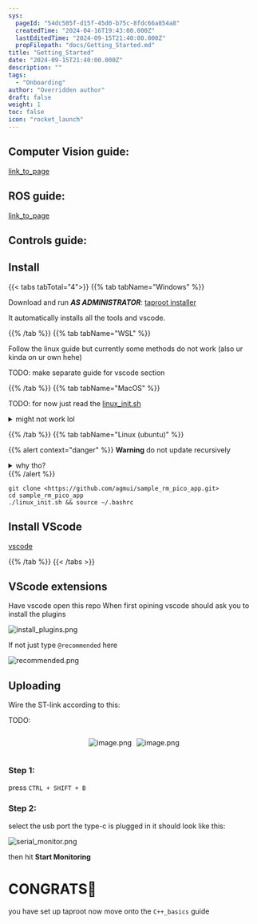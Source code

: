 ```yaml
---
sys:
  pageId: "54dc585f-d15f-45d0-b75c-8fdc66a854a8"
  createdTime: "2024-04-16T19:43:00.000Z"
  lastEditedTime: "2024-09-15T21:40:00.000Z"
  propFilepath: "docs/Getting_Started.md"
title: "Getting_Started"
date: "2024-09-15T21:40:00.000Z"
description: ""
tags:
  - "Onboarding"
author: "Overridden author"
draft: false
weight: 1
toc: false
icon: "rocket_launch"
---
```


## Computer Vision guide:

[link_to_page](86d45bc0-388b-4d26-8848-44f255f73d0e)

## ROS guide:

[link_to_page](3c76c1de-ec8f-46d6-8b0a-294005edc2d5)

## Controls guide:

## Install

{{< tabs tabTotal="4">}}
{{% tab tabName="Windows" %}}

Download and run _**AS ADMINISTRATOR**_: [taproot installer](https://github.com/Thornbots/TeachingFreshies/releases/tag/1.0)

It automatically installs all the tools and vscode.

{{% /tab %}}
{{% tab tabName="WSL" %}}

Follow the linux guide but currently some methods do not work (also ur kinda on ur own hehe)

TODO: make separate guide for vscode section

{{% /tab %}}
{{% tab tabName="MacOS" %}}

TODO: for now just read the [linux_init.sh](https://github.com/agmui/sample_rm_pico_app/blob/main/linux_init.sh)

<details>
<summary>might not work lol</summary>

`brew install libusb pkg-config`

Next install: [vscode](https://code.visualstudio.com/Download)

</details>

{{% /tab %}}
{{% tab tabName="Linux (ubuntu)" %}}

{{% alert context="danger" %}}
**Warning** do not update recursively
<details>
<summary>why tho?</summary>
There are some submodules that may go on for a while (like tinyusb) and I highly
recommend you don't need to get them.
If you want to see what submodules I update just look in `linux_init.sh`
</details>
{{% /alert %}}

```shell
git clone <https://github.com/agmui/sample_rm_pico_app.git>
cd sample_rm_pico_app
./linux_init.sh && source ~/.bashrc
```

## Install VScode

[vscode](https://code.visualstudio.com/Download)

{{% /tab %}}
{{< /tabs >}}

## VScode extensions

Have vscode open this repo
When first opining vscode should ask you to install the plugins

![install_plugins.png](https://prod-files-secure.s3.us-west-2.amazonaws.com/d518164a-d88e-44d1-a4ee-3adb3bd8bce0/89bd30f0-1825-4e77-867b-0a41ce370880/install_plugins.png?X-Amz-Algorithm=AWS4-HMAC-SHA256&X-Amz-Content-Sha256=UNSIGNED-PAYLOAD&X-Amz-Credential=ASIAZI2LB466RE77SBBO%2F20250408%2Fus-west-2%2Fs3%2Faws4_request&X-Amz-Date=20250408T210736Z&X-Amz-Expires=3600&X-Amz-Security-Token=IQoJb3JpZ2luX2VjEAUaCXVzLXdlc3QtMiJHMEUCIQCWCt%2FzNrXm%2BdPIUqYNv77QSGxdBfh18b5MoB%2B18ZbApQIgLu1VaLsBZz8bd0Kj5MwUfpZIvflzdr41ibs8ZOnyNq8q%2FwMIfhAAGgw2Mzc0MjMxODM4MDUiDKP41DCmnWeaSS12USrcA2jAQfM9MLDLTizIIw3qIR7QfGp7xeaSK8CWhSAzXH5mDCORdVdhGFCSt5oGl8IZAM6hliDgNrIEfoi3VVzpyiIHm7JEZgetLp9SsUuQJZs6muazJuHQzG610oafsqtUQ1MJLK6H90junsMQVASijeiWnHxnDSsLGp%2FuyFCwvPtKvWa2iIn4UT%2BDfK6Gtqb4FOj8D%2BHqArpDNaIMiYVouLNmCnF8hTMzHPdl73kVsndslpcSXzvaMoFtMtbH%2BBiB1jVszJweCLRrvdzEy9%2F3nfhHrC0MFaBRTikL6m%2ByfMi4K%2FY4tBnOqVE57R0CbVQYL03XwnjbNY95X7qMa0NINnRZAb7Z%2BH7W1rj4AyyNYCp7t62%2FlHHe7kiW%2BDbNxOZy2EkHgc2DcEXgXIyd%2BdduJolw%2FpoJSOTGs8tLaQoSzpqGSROsog4bVq7%2F1K5wwN%2BJBMNyQCMxnzJmhxPmIzosApG1tsfrGWaBR5sAm9b1xaPz6jXbnNfIhKAkUVah3BLDSNBxIwUxgtuSFHdb6j6srx7XpXWaocn8VTrVd52faXuwmNoC7HyCrfIrXPVgpO5GkipesOb9Akip5kbJ8vtLCvFzmBYq0eH1KFIlT0lMWnqQYZzwhr%2B7fMzfXaEZMJqL1r8GOqUBPML6972N4yUmVuBuixWf9P0WQk48FcdYLgLNGfUZ4SGZn9b%2BJ1%2FLvWzueYFJOODVAc6zlzsGGJ7ettv%2Bm%2FCbnmy2uImxiFXWexRY%2FAjeEkNETlgU2zuaMG2U8rD43oLCcfBBwVDXT1je3Kk%2FB7wgjpZC3fOkRs18tbeBpSkf0WXIzGW1trdYlKlPO6eNaLJSx%2B7G9MPjxJK4FFcaUf01e3X4P80o&X-Amz-Signature=9a225fb10f0a3cde093118e4392a9ed35a7bc98bd653a4f7da883f27be06ac8e&X-Amz-SignedHeaders=host&x-id=GetObject)

If not just type `@recommended` here  

![recommended.png](https://prod-files-secure.s3.us-west-2.amazonaws.com/d518164a-d88e-44d1-a4ee-3adb3bd8bce0/61e661e9-5d85-4dfc-be0d-8d2097a5e793/recommended.png?X-Amz-Algorithm=AWS4-HMAC-SHA256&X-Amz-Content-Sha256=UNSIGNED-PAYLOAD&X-Amz-Credential=ASIAZI2LB466RE77SBBO%2F20250408%2Fus-west-2%2Fs3%2Faws4_request&X-Amz-Date=20250408T210736Z&X-Amz-Expires=3600&X-Amz-Security-Token=IQoJb3JpZ2luX2VjEAUaCXVzLXdlc3QtMiJHMEUCIQCWCt%2FzNrXm%2BdPIUqYNv77QSGxdBfh18b5MoB%2B18ZbApQIgLu1VaLsBZz8bd0Kj5MwUfpZIvflzdr41ibs8ZOnyNq8q%2FwMIfhAAGgw2Mzc0MjMxODM4MDUiDKP41DCmnWeaSS12USrcA2jAQfM9MLDLTizIIw3qIR7QfGp7xeaSK8CWhSAzXH5mDCORdVdhGFCSt5oGl8IZAM6hliDgNrIEfoi3VVzpyiIHm7JEZgetLp9SsUuQJZs6muazJuHQzG610oafsqtUQ1MJLK6H90junsMQVASijeiWnHxnDSsLGp%2FuyFCwvPtKvWa2iIn4UT%2BDfK6Gtqb4FOj8D%2BHqArpDNaIMiYVouLNmCnF8hTMzHPdl73kVsndslpcSXzvaMoFtMtbH%2BBiB1jVszJweCLRrvdzEy9%2F3nfhHrC0MFaBRTikL6m%2ByfMi4K%2FY4tBnOqVE57R0CbVQYL03XwnjbNY95X7qMa0NINnRZAb7Z%2BH7W1rj4AyyNYCp7t62%2FlHHe7kiW%2BDbNxOZy2EkHgc2DcEXgXIyd%2BdduJolw%2FpoJSOTGs8tLaQoSzpqGSROsog4bVq7%2F1K5wwN%2BJBMNyQCMxnzJmhxPmIzosApG1tsfrGWaBR5sAm9b1xaPz6jXbnNfIhKAkUVah3BLDSNBxIwUxgtuSFHdb6j6srx7XpXWaocn8VTrVd52faXuwmNoC7HyCrfIrXPVgpO5GkipesOb9Akip5kbJ8vtLCvFzmBYq0eH1KFIlT0lMWnqQYZzwhr%2B7fMzfXaEZMJqL1r8GOqUBPML6972N4yUmVuBuixWf9P0WQk48FcdYLgLNGfUZ4SGZn9b%2BJ1%2FLvWzueYFJOODVAc6zlzsGGJ7ettv%2Bm%2FCbnmy2uImxiFXWexRY%2FAjeEkNETlgU2zuaMG2U8rD43oLCcfBBwVDXT1je3Kk%2FB7wgjpZC3fOkRs18tbeBpSkf0WXIzGW1trdYlKlPO6eNaLJSx%2B7G9MPjxJK4FFcaUf01e3X4P80o&X-Amz-Signature=8be57359e721f6db1d225b5ce99df43b069bea702a525c1d5c06bbb1a21bc466&X-Amz-SignedHeaders=host&x-id=GetObject)

## Uploading

Wire the ST-link according to this:

TODO:

<div style="display: flex;flex-direction: row; column-gap:10px; max-width: 630px;justify-content: center;">
<div>

![image.png](https://prod-files-secure.s3.us-west-2.amazonaws.com/d518164a-d88e-44d1-a4ee-3adb3bd8bce0/210ecb78-1116-4d7b-b9b7-2292f66fa2c2/image.png?X-Amz-Algorithm=AWS4-HMAC-SHA256&X-Amz-Content-Sha256=UNSIGNED-PAYLOAD&X-Amz-Credential=ASIAZI2LB466WJREVSAT%2F20250408%2Fus-west-2%2Fs3%2Faws4_request&X-Amz-Date=20250408T210741Z&X-Amz-Expires=3600&X-Amz-Security-Token=IQoJb3JpZ2luX2VjEAUaCXVzLXdlc3QtMiJGMEQCIFcYBw1cm%2B%2FgzhqSP4j2EwpumGr4VfJoUhkF4rm2KyvyAiBA41OE8y%2BQdhkmfRSg9%2FzNvpPQi%2FhffOSXrxdWGN%2FS7ir%2FAwh%2BEAAaDDYzNzQyMzE4MzgwNSIMn2hamjB1setwzFiCKtwD%2BCrOU34hJ7wtUcppFKFDTb1%2FYHmYZgoXKLfM%2FvJ%2FFbiyvjGU2EYYohd84UnY5k8AjHS60Zqbzi4Eu%2ByJNHJ994IpgIGgm3oaaYI8IrZHQCb%2BRwoY0nwAsJlhQTU6VFcEiiMUo0xLymLK5wUVwuVEzu1p1s4Zel%2FeBedgj7JPNhuAlwENAlJIEo3njljiRPS3WldhtoA%2B3M2F%2FTMKNs7g9uJMKoQh5%2FSAQHrHJe0s9Jef3jEM2fwUF2kAKih40UP5ytBvkcqpmH6O5YE7Kul6cNgyA%2B6%2FzqI2mWUR5to0Fg0H3jQpsCOdzPHpvI5ReHWxd7Oha6zqvLnG4Y6QI%2FEUn4fA0wWQ6AD8EVD9X5q4OigwXOwcDVyYArW8bsc9hAGh5QJ6158u9FovuVwHsUwMa%2FeaqtL7jRwv%2FYpXDmB3rsihh4Ya%2FnNHIz8SAKVh3VW0NH1l4BhF77HAyldcBbCanfb3bVCx6N%2FIAfOfvKzKP4EQ53MJV37H8jdXG5YQ7F5WGry%2BpeTsOYYoh7s%2B3kcsANj8Tnm%2BZqcUIex0o1jtUymPteZzPub9fAot3Vd0xfGgjHucvIIqVMGMcbWrNPcJBnIkMRKwUSezHatR41rbVYScAiL8ULYx7beCoyowuovWvwY6pgHPJ9mmDfP6j6z8SBoh62Fnd2yZutpTVOth3kaWg6h%2FZB4XRicAB11fIE5ZZJPai7xDsWwvp0lhATo2wk0gRiPxdZW4LKcFfhPcI5XOE44lWau9vbtY05%2FW0mx3djRnuuWvVKmxlPXDJcmwyhtZyV9I%2BSCwVYaCcZFiAkI7oaijjI5oQQibrZqMN36k75obFCEEB6K9ozwjvgHKzj09pZWBHf048BDv&X-Amz-Signature=7e2119874e74c0f7684a69677751211b04e5a9437f7944281ca7091561672d67&X-Amz-SignedHeaders=host&x-id=GetObject)

</div>
<div>

![image.png](https://prod-files-secure.s3.us-west-2.amazonaws.com/d518164a-d88e-44d1-a4ee-3adb3bd8bce0/33a0fd0f-8ca6-4a86-8e09-26e95ded1fff/image.png?X-Amz-Algorithm=AWS4-HMAC-SHA256&X-Amz-Content-Sha256=UNSIGNED-PAYLOAD&X-Amz-Credential=ASIAZI2LB4665ESOC76F%2F20250408%2Fus-west-2%2Fs3%2Faws4_request&X-Amz-Date=20250408T210742Z&X-Amz-Expires=3600&X-Amz-Security-Token=IQoJb3JpZ2luX2VjEAUaCXVzLXdlc3QtMiJGMEQCIAtKq2QcL2%2BP1kJU%2FBZrCzAcuYCsOrbxDvNZW6XrAQ9VAiBM7hky99xep9ghUSDxLn7HQEXvz6a28d8TFW9k%2FqB4Yyr%2FAwh%2BEAAaDDYzNzQyMzE4MzgwNSIM8FLEQRKsbf3rpxmmKtwDmj%2Fi1tvnkDVoLDJ2uV1yOCzSmFQ5bPEVOEFk%2F38ioeJgkY01NoXaALrKhGBKN%2BlXxu6gpQRQ%2BzJgfaJJK5w4NlbXEZRM94D3NfyCP1fl58Zv2WX3KRcSNPG4%2BLYklVFLoORI5SdiCXgbfvAd2JT6472vjpN2ygJTJj3mLqlVcNkQ6bGIBFLb3ewxxYEMFCuG1HF6Du7LYw%2Frf1Ygk31zVYWBFiS%2FYl73ELQYJMzAkIB1Hcp8unVGZfoxfxS2BgPaBaxpgbV8arFdYXyXDko%2BDSiPv11aYAgDINr6tSRYEora%2B0dMhr0eRTY%2FQIMsXbwBCwTHCSBVBT2cwa%2BojG0iWwkqQp15uPqbTAoaeSA70lwOSLPfO6ET%2FBUpEs%2F7QQUiGycaJVnpCLrH86X1Nq464wZmSagh8rJjkgaRzCUGiswQhgUC9rndKntIWflhJQ%2FlPu2sP%2BUMz5kTHHzjGDag4%2B75Qo2qTJCDgkBaYuPXDINjhkVvmE5jum1nKgznkA%2B2%2BU03KNqMBJ7S%2BKXW3GVp1IGuVxEtzUtP0LXnTraFmzvv9wdCSqR4iLIfpCQONDazTeQgHIrdHXbp3Vgvb%2FGDJ9HjJtM4zGdOpR%2B5Ko%2F9prMx%2Fqao0grsYDPlmvMwvIvWvwY6pgHs3ryp2IlyKYraJrm9pyxF8gJ09QtJfqSAgWSbW0Dz9%2BPuwJxRUojNw9fqDdaZrZClL%2Fja9lGTt9bNR4d3uPurj4%2BlkyZp86tvoHmWX4DmbuwpEiUF7G%2FuxyD4%2FBJK46ES59sdUoren8fw8broUKmue1YhRCqcaooTX0GIxMqfSBMvSBZLRl4i%2F3QKt%2Bn152mLZ218zT2PAXWNYP9bboZ3BO0R%2FCVU&X-Amz-Signature=165d687124178b831f6b1882f7569462ca8959cfc89b371ab58046ab0ff7eb99&X-Amz-SignedHeaders=host&x-id=GetObject)

</div>
</div>

### Step 1:

press `CTRL + SHIFT + B`

### Step 2:

select the usb port the type-c is plugged in it should look like this:

![serial_monitor.png](https://prod-files-secure.s3.us-west-2.amazonaws.com/d518164a-d88e-44d1-a4ee-3adb3bd8bce0/f03f4774-05d4-4393-b6a0-d5efb6d315ab/serial_monitor.png?X-Amz-Algorithm=AWS4-HMAC-SHA256&X-Amz-Content-Sha256=UNSIGNED-PAYLOAD&X-Amz-Credential=ASIAZI2LB466RE77SBBO%2F20250408%2Fus-west-2%2Fs3%2Faws4_request&X-Amz-Date=20250408T210736Z&X-Amz-Expires=3600&X-Amz-Security-Token=IQoJb3JpZ2luX2VjEAUaCXVzLXdlc3QtMiJHMEUCIQCWCt%2FzNrXm%2BdPIUqYNv77QSGxdBfh18b5MoB%2B18ZbApQIgLu1VaLsBZz8bd0Kj5MwUfpZIvflzdr41ibs8ZOnyNq8q%2FwMIfhAAGgw2Mzc0MjMxODM4MDUiDKP41DCmnWeaSS12USrcA2jAQfM9MLDLTizIIw3qIR7QfGp7xeaSK8CWhSAzXH5mDCORdVdhGFCSt5oGl8IZAM6hliDgNrIEfoi3VVzpyiIHm7JEZgetLp9SsUuQJZs6muazJuHQzG610oafsqtUQ1MJLK6H90junsMQVASijeiWnHxnDSsLGp%2FuyFCwvPtKvWa2iIn4UT%2BDfK6Gtqb4FOj8D%2BHqArpDNaIMiYVouLNmCnF8hTMzHPdl73kVsndslpcSXzvaMoFtMtbH%2BBiB1jVszJweCLRrvdzEy9%2F3nfhHrC0MFaBRTikL6m%2ByfMi4K%2FY4tBnOqVE57R0CbVQYL03XwnjbNY95X7qMa0NINnRZAb7Z%2BH7W1rj4AyyNYCp7t62%2FlHHe7kiW%2BDbNxOZy2EkHgc2DcEXgXIyd%2BdduJolw%2FpoJSOTGs8tLaQoSzpqGSROsog4bVq7%2F1K5wwN%2BJBMNyQCMxnzJmhxPmIzosApG1tsfrGWaBR5sAm9b1xaPz6jXbnNfIhKAkUVah3BLDSNBxIwUxgtuSFHdb6j6srx7XpXWaocn8VTrVd52faXuwmNoC7HyCrfIrXPVgpO5GkipesOb9Akip5kbJ8vtLCvFzmBYq0eH1KFIlT0lMWnqQYZzwhr%2B7fMzfXaEZMJqL1r8GOqUBPML6972N4yUmVuBuixWf9P0WQk48FcdYLgLNGfUZ4SGZn9b%2BJ1%2FLvWzueYFJOODVAc6zlzsGGJ7ettv%2Bm%2FCbnmy2uImxiFXWexRY%2FAjeEkNETlgU2zuaMG2U8rD43oLCcfBBwVDXT1je3Kk%2FB7wgjpZC3fOkRs18tbeBpSkf0WXIzGW1trdYlKlPO6eNaLJSx%2B7G9MPjxJK4FFcaUf01e3X4P80o&X-Amz-Signature=1670d88dafe5882aca2af335b56817948eb6b03703a9a67e6299b22eb638dcc7&X-Amz-SignedHeaders=host&x-id=GetObject)

then hit **Start Monitoring**

# CONGRATS🎉

you have set up taproot now move onto the `C++_basics` guide
